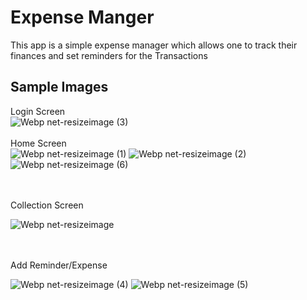 # Expense Manger
This app is a simple expense manager which allows one to track their finances and set reminders for the Transactions
<br/>

## Sample Images
Login Screen <br/>
![Webp net-resizeimage (3)](https://user-images.githubusercontent.com/36541302/83385606-2e7ea700-a407-11ea-9e79-d624442a9328.jpg)
<br/>
<br/>
Home Screen <br/>
![Webp net-resizeimage (1)](https://user-images.githubusercontent.com/36541302/83385523-0727da00-a407-11ea-87d0-60883224ad91.jpg)
![Webp net-resizeimage (2)](https://user-images.githubusercontent.com/36541302/83385526-07c07080-a407-11ea-8be1-9d2023fda5ed.jpg)
![Webp net-resizeimage (6)](https://user-images.githubusercontent.com/36541302/83386940-7ef70400-a409-11ea-8a76-72bd22dff69e.jpg)

<br/>
<br/>
Collection Screen <br/>

![Webp net-resizeimage](https://user-images.githubusercontent.com/36541302/83385436-de074980-a406-11ea-8381-5b34d4fbd94e.jpg)

<br/>
<br/>
Add Reminder/Expense <br/>


![Webp net-resizeimage (4)](https://user-images.githubusercontent.com/36541302/83385785-769dc980-a407-11ea-84a8-309b2185f782.jpg)
![Webp net-resizeimage (5)](https://user-images.githubusercontent.com/36541302/83385787-77cef680-a407-11ea-988e-6bf31c73b6b0.jpg)

